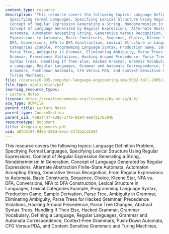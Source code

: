 ```yaml
---
content_type: resource
description: 'This resource covers the following topics: Language Definition Problem,
  Specifying Formal Languages, Specifying Lexical Structure Using Regular Expressions,
  Concept of Regular Expression Generating a String, Nondeterminism in Generation,
  Concept of Language Generated by Regular Expressions, Alternate Abstraction Finite-State
  Automata, Automaton Accepting String, Generative Versus Recognition, From Regular
  Expressions to Automata, Basic Constructs, Sequence, Choice, Kleene Star, NFA vs.
  DFA, Conversions, NFA to DFA Construction, Lexical Structure in Languages, Lexical
  Categories Example, Programming Language Syntax, Production Game, Sample Derivation,
  Parse Tree, Ambiguity in Grammar, Eliminating Ambiguity, Parse Trees for Hacked
  Grammar, Precedence Violations, Hacking Around Precedence, Parse Tree Changes, Abstract
  Syntax Trees, Handling If Then Else, Hacked Grammar, Grammar Vocabulary, Defining
  a Language, Regular Languages, Grammar and Automata Correspondence, Context-Free
  Grammars, Push-Down Automata, CFG Versus PDA, and Context-Sensitive Grammars and
  Turing Machines.'
file: /courses/6-035-computer-language-engineering-sma-5502-fall-2005/a8fd5194949b300d6ecc23f2b2cd1b94_4regexp_grammars.pdf
file_type: application/pdf
learning_resource_types:
- Lecture Notes
license: https://creativecommons.org/licenses/by-nc-sa/4.0/
ocw_type: OCWFile
parent_title: Lecture Notes
parent_type: CourseSection
parent_uid: 4a9af447-a395-17fe-9194-e66f2176394b
resourcetype: Document
title: 4regexp_grammars.pdf
uid: a8fd5194-949b-300d-6ecc-23f2b2cd1b94
---
```

This resource covers the following topics: Language Definition Problem, Specifying Formal Languages, Specifying Lexical Structure Using Regular Expressions, Concept of Regular Expression Generating a String, Nondeterminism in Generation, Concept of Language Generated by Regular Expressions, Alternate Abstraction Finite-State Automata, Automaton Accepting String, Generative Versus Recognition, From Regular Expressions to Automata, Basic Constructs, Sequence, Choice, Kleene Star, NFA vs. DFA, Conversions, NFA to DFA Construction, Lexical Structure in Languages, Lexical Categories Example, Programming Language Syntax, Production Game, Sample Derivation, Parse Tree, Ambiguity in Grammar, Eliminating Ambiguity, Parse Trees for Hacked Grammar, Precedence Violations, Hacking Around Precedence, Parse Tree Changes, Abstract Syntax Trees, Handling If Then Else, Hacked Grammar, Grammar Vocabulary, Defining a Language, Regular Languages, Grammar and Automata Correspondence, Context-Free Grammars, Push-Down Automata, CFG Versus PDA, and Context-Sensitive Grammars and Turing Machines.
